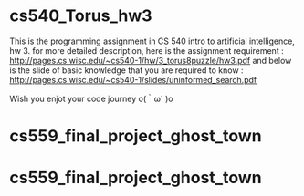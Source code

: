 # cs540_Torus_hw3
This is the programming assignment in CS 540 intro to artificial intelligence, hw 3.
for more detailed description, here is the assignment requirement : 
http://pages.cs.wisc.edu/~cs540-1/hw/3_torus8puzzle/hw3.pdf
and below is the slide of basic knowledge that you are required to know :
http://pages.cs.wisc.edu/~cs540-1/slides/uninformed_search.pdf

Wish you enjot your code journey o(｀ω´ )o
# cs559_final_project_ghost_town
# cs559_final_project_ghost_town
